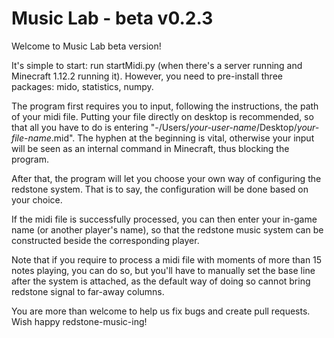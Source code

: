 # Music Lab - beta v0.2.3

Welcome to Music Lab beta version!

It's simple to start: run startMidi.py (when there's a server running and Minecraft 1.12.2 running it). However, you need to pre-install three packages: mido, statistics, numpy.

The program first requires you to input, following the instructions, the path of your midi file. Putting your file directly on desktop is recommended, so that all you have to do is entering "-/Users/*your-user-name*/Desktop/*your-file-name*.mid". The hyphen at the beginning is vital, otherwise your input will be seen as an internal command in Minecraft, thus blocking the program.

After that, the program will let you choose your own way of configuring the redstone system. That is to say, the configuration will be done based on your choice.

If the midi file is successfully processed, you can then enter your in-game name (or another player's name), so that the redstone music system can be constructed beside the corresponding player.

Note that if you require to process a midi file with moments of more than 15 notes playing, you can do so, but you'll have to manually set the base line after the system is attached, as the default way of doing so cannot bring redstone signal to far-away columns.

You are more than welcome to help us fix bugs and create pull requests. Wish happy redstone-music-ing!
